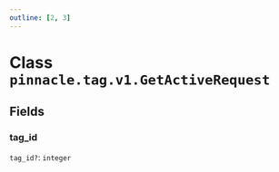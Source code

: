 ```yaml
---
outline: [2, 3]
---
```


# Class `pinnacle.tag.v1.GetActiveRequest`




## Fields

### tag_id <Badge type="danger" text="nullable" />

`tag_id?`: <code>integer</code>




